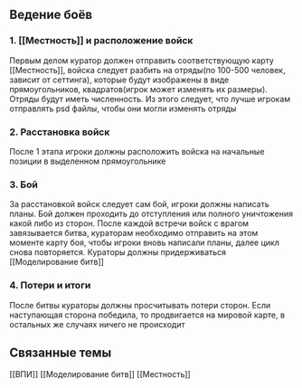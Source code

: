 ## Ведение боёв
### 1. [[Местность]] и расположение войск
Первым делом куратор должен отправить соответствующую карту [[Местность]], войска следует разбить на отряды(по 100-500 человек, зависит от сеттинга), которые будут изображены в виде прямоугольников, квадратов(игрок может изменять их размеры). Отряды будут иметь численность. Из этого следует, что лучше игрокам отправлять psd файлы, чтобы они могли изменять отряды

### 2. Расстановка войск
После 1 этапа игроки должны расположить войска на начальные позиции в выделенном прямоугольнике

### 3. Бой
За расстановкой войск следует сам бой, игроки должны написать планы. Бой должен проходить до отступления или полного уничтожения какой либо из сторон. После каждой встречи войск с врагом завязывается битва, кураторам необходимо отправить на этом моменте карту боя, чтобы игроки вновь написали планы, далее цикл снова повторяется. Кураторы должны придерживаться [[Моделирование битв]]

### 4. Потери и итоги
После битвы кураторы должны просчитывать потери сторон. Если наступающая сторона победила, то продвигается на мировой карте, в остальных же случаях ничего не происходит


## Связанные темы
[[ВПИ]]
[[Моделирование битв]]
[[Местность]]